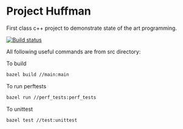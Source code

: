 Project Huffman
================

First class c++ project to demonstrate state of the art programming.

[![Build status](https://ci.appveyor.com/api/projects/status/oqqqcngpjjicbkoh/branch/master?svg=true)](https://ci.appveyor.com/project/Dima00782/huffman-story/branch/master)

All following useful commands are from src directory:

To build
```bash
bazel build //main:main
```

To run perftests
```bash
bazel run //perf_tests:perf_tests
```

To unittest
```bash
bazel test //test:unittest
```
